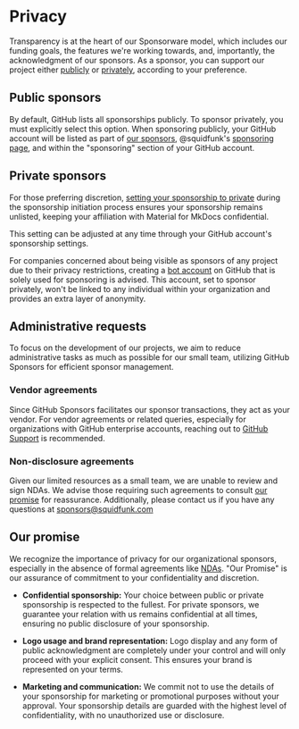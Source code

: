 # Privacy

Transparency is at the heart of our Sponsorware model, which includes our
funding goals, the features we're working towards, and, importantly, the
acknowledgment of our sponsors. As a sponsor, you can support our project
either [publicly] or [privately], according to your preference.

  [publicly]: #public-sponsors
  [privately]: #private-sponsors

## Public sponsors

By default, GitHub lists all sponsorships publicly. To sponsor privately, you
must explicitly select this option. When sponsoring publicly, your GitHub
account will be listed as part of [our sponsors], @squidfunk's [sponsoring page],
and within the "sponsoring" section of your GitHub account.

  [our sponsors]: our-sponsors.md
  [sponsoring page]: https://github.com/sponsors/squidfunk?metadata_origin=docs

## Private sponsors

For those preferring discretion, [setting your sponsorship to private] during
the sponsorship initiation process ensures your sponsorship remains unlisted,
keeping your affiliation with Material for MkDocs confidential.

This setting can be adjusted at any time through your GitHub account's
sponsorship settings.

For companies concerned about being visible as sponsors of any project due to
their privacy restrictions, creating a [bot account] on GitHub that is solely
used for sponsoring is advised. This account, set to sponsor privately, won't be
linked to any individual within your organization and provides an extra layer of anonymity.

  [setting your sponsorship to private]: https://docs.github.com/en/sponsors/sponsoring-open-source-contributors/managing-your-sponsorship#managing-the-privacy-setting-for-your-sponsorship
  [bot account]: access-management.md/#bot-account

## Administrative requests

To focus on the development of our projects, we aim to reduce administrative
tasks as much as possible for our small team, utilizing GitHub Sponsors for
efficient sponsor management.

### Vendor agreements

Since GitHub Sponsors facilitates our sponsor transactions, they act as your
vendor. For vendor agreements or related queries, especially for organizations
with GitHub enterprise accounts, reaching out to [GitHub Support] is recommended.

  [GitHub Support]: https://github.com/sponsors

### Non-disclosure agreements

Given our limited resources as a small team, we are unable to review and sign
NDAs. We advise those requiring such agreements to consult [our promise] for
reassurance. Additionally, please contact us if you have any questions at
sponsors@squidfunk.com

  [our promise]: #our-promise

## Our promise

We recognize the importance of privacy for our organizational sponsors,
especially in the absence of formal agreements like [NDAs]. "Our Promise" is our
assurance of commitment to your confidentiality and discretion.

- __Confidential sponsorship:__ Your choice between public or private
sponsorship is respected to the fullest. For private sponsors, we guarantee your
relation with us remains confidential at all times, ensuring no public disclosure
of your sponsorship.
- __Logo usage and brand representation:__ Logo display and any form of public
acknowledgment are completely under your control and will only proceed with your
explicit consent. This ensures your brand is represented on your terms.
- __Marketing and communication:__ We commit not to use the details of your
sponsorship for marketing or promotional purposes without your approval.
Your sponsorship details are guarded with the highest level of confidentiality,
with no unauthorized use or disclosure.

  [NDAs]: #non-disclosure-agreements
